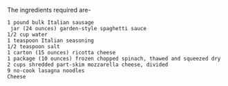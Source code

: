The ingredients required are-

    1 pound bulk Italian sausage
     jar (24 ounces) garden-style spaghetti sauce
    1/2 cup water
    1 teaspoon Italian seasoning
    1/2 teaspoon salt
    1 carton (15 ounces) ricotta cheese
    1 package (10 ounces) frozen chopped spinach, thawed and squeezed dry
    2 cups shredded part-skim mozzarella cheese, divided
    9 no-cook lasagna noodles
    Cheese